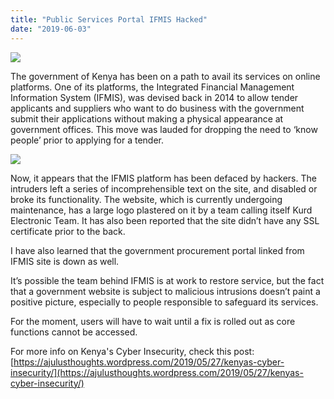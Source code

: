 ```yaml
---
title: "Public Services Portal IFMIS Hacked"
date: "2019-06-03"
---
```


![](https://i2.wp.com/techweez.com/wp-content/uploads/2019/06/Hacked-IFMIS-site.jpg?resize=640%2C473&ssl=1)

The government of Kenya has been on a path to avail its services on online platforms. One of its platforms, the Integrated Financial Management Information System (IFMIS), was devised back in 2014 to allow tender applicants and suppliers who want to do business with the government submit their applications without making a physical appearance at government offices. This move was lauded for dropping the need to ‘know people’ prior to applying for a tender.

![](https://i2.wp.com/techweez.com/wp-content/uploads/2019/06/IFMIS-not-secure-site.jpg?resize=640%2C242&ssl=1)

Now, it appears that the IFMIS platform has been defaced by hackers. The intruders left a series of incomprehensible text on the site, and disabled or broke its functionality. The website, which is currently undergoing maintenance, has a large logo plastered on it by a team calling itself Kurd Electronic Team. It has also been reported that the site didn’t have any SSL certificate prior to the back.

I have also learned that the government procurement portal linked from IFMIS site is down as well.

It’s possible the team behind IFMIS is at work to restore service, but the fact that a government website is subject to malicious intrusions doesn’t paint a positive picture, especially to people responsible to safeguard its services.

For the moment, users will have to wait until a fix is rolled out as core functions cannot be accessed.

For more info on Kenya's Cyber Insecurity, check this post: [https://ajulusthoughts.wordpress.com/2019/05/27/kenyas-cyber-insecurity/](https://ajulusthoughts.wordpress.com/2019/05/27/kenyas-cyber-insecurity/)
